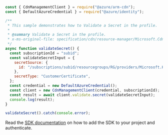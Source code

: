```javascript
const { CdnManagementClient } = require("@azure/arm-cdn");
const { DefaultAzureCredential } = require("@azure/identity");

/**
 * This sample demonstrates how to Validate a Secret in the profile.
 *
 * @summary Validate a Secret in the profile.
 * x-ms-original-file: specification/cdn/resource-manager/Microsoft.Cdn/stable/2021-06-01/examples/Validate_Secret.json
 */
async function validateSecret() {
  const subscriptionId = "subid";
  const validateSecretInput = {
    secretSource: {
      id: "/subscriptions/subid/resourcegroups/RG/providers/Microsoft.KeyVault/vault/kvName/certificate/certName",
    },
    secretType: "CustomerCertificate",
  };
  const credential = new DefaultAzureCredential();
  const client = new CdnManagementClient(credential, subscriptionId);
  const result = await client.validate.secret(validateSecretInput);
  console.log(result);
}

validateSecret().catch(console.error);
```

Read the [SDK documentation](https://github.com/Azure/azure-sdk-for-js/blob/%40azure%2Farm-cdn_7.0.0/sdk/cdn/arm-cdn/README.md) on how to add the SDK to your project and authenticate.

